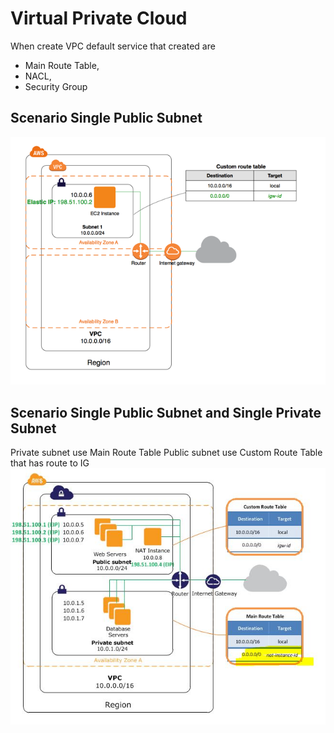 # Virtual Private Cloud
When create VPC default service that created are
* Main Route Table, 
* NACL,
* Security Group

## Scenario Single Public Subnet
![See the route table](SinglePublicSubnet.PNG)

## Scenario Single Public Subnet and Single Private Subnet
Private subnet use Main Route Table
Public subnet use Custom Route Table that has route to IG
![See the route table](PVCNAT.JPG)






